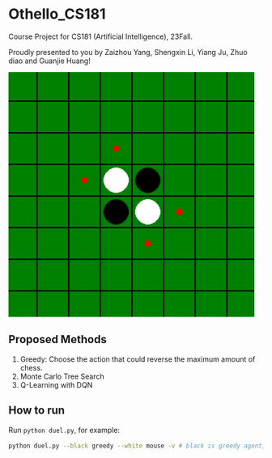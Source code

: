 # Othello_CS181

Course Project for CS181 (Artificial Intelligence), 23Fall.

Proudly presented to you by Zaizhou Yang, Shengxin Li, Yiang Ju, Zhuo diao and Guanjie Huang!

![Demo](./doc/demo.gif)

## Proposed Methods

1. Greedy: Choose the action that could reverse the maximum amount of chess.
2. Monte Carlo Tree Search
3. Q-Learning with DQN

## How to run

Run `python duel.py`, for example:

```bash
python duel.py --black greedy --white mouse -v # black is greedy agent, white is mouse agent (controled by human), -v means to show the board
``` 
